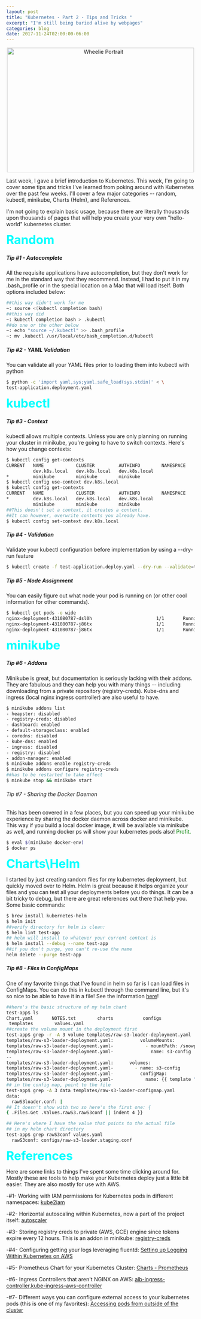 ```yaml
---
layout: post
title: "Kubernetes - Part 2 - Tips and Tricks "
excerpt: "I'm still being buried alive by webpages"
categories: blog
date: 2017-11-24T02:00:00-06:00
---
```


<center>
<a data-flickr-embed="true"  href="https://www.flickr.com/photos/zachd1_618/14339201176/in/photolist-nR79Wu-5ytW11-7fATyR-7fEMHh-92xZLG-8Pojj4-7fENfG-GboRz-7fEKM7-5ytVGU-5ytNQs-5ytTjS-7fENbC-5ytLDL-anb1R8-5ytYsW-r5k9qp-5ypAbV-pKsW87-4Y248s-7fARDx-33bUb5-5ytQkq-qNtFic-5jHBoS-oDtuLk-G8f56p-tLwgdv-5WxZim-5UXTEf-dYoG8k-b4UQgB-R4nWWq-pvXaxU-7AxJVH-76RUue-nBkhtu-4XWNs4-3pcVW-5ytPkL-7chkZE-5ytXzE-5MRjeb-5ynLGt-jqpEnT-7Bn8Bj-5ytRqb-eQVokk-5ytNaE-6iefHx" title="Wheelie Portrait"><img src="https://farm3.staticflickr.com/2911/14339201176_f6332ecaef.jpg" width="500" height="333" alt="Wheelie Portrait"></a><script async src="//embedr.flickr.com/assets/client-code.js" charset="utf-8"></script>
</center>

Last week, I gave a brief introduction to Kubernetes.  This week, I'm going to cover some tips and tricks I've learned from poking around with Kubernetes over the past few weeks.  I'll cover a few major categories -- random, kubectl, minikube, Charts (Helm), and References.

I'm not going to explain basic usage, because there are literally thousands upon thousands of pages that will help you create your very own "hello-world" kubernetes cluster.

<font color="cyan" size="+3"><b>Random</b></font>

##### Tip #1 - Autocomplete
All the requisite applications have autocompletion, but they don't work for me in the standard way that they recommend.  Instead, I had to put it in my .bash_profile or in the special location on a Mac that will load itself.  Both options included below:

```bash
##this way didn't work for me
~: source <(kubectl completion bash)
##this way did
~: kubectl completion bash > .kubectl
##do one or the other below
~: echo "source ~/.kubectl" >> .bash_profile
~: mv .kubectl /usr/local/etc/bash_completion.d/kubectl
```

##### Tip #2 - YAML Validation
You can validate all your YAML files prior to loading them into kubectl with python
```bash
$ python -c 'import yaml,sys;yaml.safe_load(sys.stdin)' < \
test-application.deployment.yaml
```

<font color="cyan" size="+3"><b>kubectl</b></font>

##### Tip #3 - Context
kubectl allows multiple contexts.  Unless you are only planning on running your cluster in minikube, you're going to have to switch contexts.  Here's how you change contexts:
```bash
$ kubectl config get-contexts
CURRENT   NAME            CLUSTER         AUTHINFO        NAMESPACE
          dev.k8s.local   dev.k8s.local   dev.k8s.local
*         minikube        minikube        minikube
$ kubectl config use-context dev.k8s.local
$ kubectl config get-contexts
CURRENT   NAME            CLUSTER         AUTHINFO        NAMESPACE
*         dev.k8s.local   dev.k8s.local   dev.k8s.local
          minikube        minikube        minikube
##This doesn't set a context, it creates a context.  
##It can however, overwrite contexts you already have.  
$ kubectl config set-context dev.k8s.local
```

##### Tip #4 - Validation
Validate your kubectl configuration before implementation by using a --dry-run feature
```bash
$ kubectl create -f test-application.deploy.yaml --dry-run --validate=true
```

##### Tip #5 - Node Assignment
You can easily figure out what node your pod is running on (or other cool information for other commands).
```bash
$ kubectl get pods -o wide
nginx-deployment-431080787-dsl0h                        1/1       Running   0          21d       100.109.0.6     ip-10-10-0-209.ec2.internal
nginx-deployment-431080787-j86tx                        1/1       Running   0          20d       100.109.0.10    ip-10-10-0-209.ec2.internal
nginx-deployment-431080787-j86tx                        1/1       Running   0          20d       100.109.0.10    ip-10-10-0-14.ec2.internal
```

<font color="cyan" size="+3"><b>minikube</b></font>

##### Tip #6 - Addons
Minikube is great, but documentation is seriously lacking with their addons.  They are fabulous and they can help you with many things -- including downloading from a private repository (registry-creds).  Kube-dns and ingress (local nginx ingress controller) are also useful to have.
```bash
$ minikube addons list
- heapster: disabled
- registry-creds: disabled
- dashboard: enabled
- default-storageclass: enabled
- coredns: disabled
- kube-dns: enabled
- ingress: disabled
- registry: disabled
- addon-manager: enabled
$ minikube addons enable registry-creds
$ minikube addons configure registry-creds
##has to be restarted to take effect
$ minkube stop && minikube start 
```

###### Tip #7 - Sharing the Docker Daemon
This has been covered in a few places, but you can speed up your minikube experience by sharing the docker daemon across docker and minikube.  This way if you build a local docker image, it will be available via minikube as well, and running docker ps will show your kubernetes pods also!  <font color="green">Profit.</font>
```bash
$ eval $(minikube docker-env)
$ docker ps
```

<font color="cyan" size="+3"><b>Charts\Helm</b></font>

I started by just creating random files for my kubernetes deployment, but quickly moved over to Helm.  Helm is great because it helps organize your files and you can test all your deployments before you do things.  It can be a bit tricky to debug, but there are great references out there that help you.  Some basic commands:
```bash
$ brew install kubernetes-helm
$ helm init
##verify directory for helm is clean:
$ helm lint test-app
## helm will install to whatever your current context is
$ helm install --debug --name test-app
##if you don't purge, you can't re-use the name
helm delete --purge test-app
```

##### Tip #8 - Files in ConfigMaps
One of my favorite things that I've found in helm so far is I can load files in ConfigMaps.  You can do this in kubectl through the command line, but it's so nice to be able to have it in a file!  See the information <a href="https://github.com/kubernetes/helm/blob/master/docs/chart_template_guide/accessing_files.md">here</a>!

```bash
##here's the basic structure of my helm chart
test-app$ ls
Chart.yaml       NOTES.txt        charts           configs
 templates        values.yaml
##create the volume mount in the deployment first
test-app$ grep -r -A 3 volume templates/raw-s3-loader-deployment.yaml
templates/raw-s3-loader-deployment.yaml:          volumeMounts:
templates/raw-s3-loader-deployment.yaml-            - mountPath: /snowplow/config
templates/raw-s3-loader-deployment.yaml-              name: s3-config
--
templates/raw-s3-loader-deployment.yaml:      volumes:
templates/raw-s3-loader-deployment.yaml-        - name: s3-config
templates/raw-s3-loader-deployment.yaml-          configMap:
templates/raw-s3-loader-deployment.yaml-            name: {{ template "snowplow.rawS3.fullname" . }}
## in the config map, point to the file
test-app$ grep -A 3 data templates/raw-s3-loader-configmap.yaml
data:
  rawS3loader.conf: |
## It doesn't show with two so here's the first one: {
{ .Files.Get .Values.rawS3.rawS3conf || indent 4 }}

## Here's where I have the value that points to the actual file
## in my helm chart directory
test-app$ grep rawS3conf values.yaml
  rawS3conf: configs/raw-s3-loader.staging.conf
```

<font color="cyan" size="+3"><b>References</b></font>

Here are some links to things I've spent some time clicking around for.  Mostly these are tools to help make your Kubernetes deploy just a little bit easier.  They are also mostly for use with AWS.

-#1-  Working with IAM permissions for Kubernetes pods in different namespaces: <a href="https://github.com/jtblin/kube2iam">kube2iam</a>

-#2-  Horizontal autoscaling within Kubernetes, now a part of the project itself: <a href="https://github.com/kubernetes/autoscaler">autoscaler</a>

-#3-  Storing registry creds to private (AWS, GCE) engine since tokens expire every 12 hours.  This is an addon in minikube: <a href="https://github.com/upmc-enterprises/registry-creds">registry-creds</a>

-#4-  Configuring getting your logs leveraging fluentd: <a href="https://blog.codersociety.com/setting-up-logging-within-kubernetes-on-aws-9840c72208c7">Setting up Logging Within Kubernetes on AWS</a>

-#5-  Prometheus Chart for your Kubernetes Cluster: <a href="https://github.com/kubernetes/charts/tree/master/stable/prometheus">Charts - Prometheus</a>

-#6-  Ingress Controllers that aren't NGINX on AWS: <a href="https://github.com/coreos/alb-ingress-controller">alb-ingress-controller</a>,<a href="https://github.com/zalando-incubator/kube-ingress-aws-controller">kube-ingress-aws-controller</a>

-#7-  Different ways you can configure external access to your kubernetes pods (this is one of my favorites): <a href="http://alesnosek.com/blog/2017/02/14/accessing-kubernetes-pods-from-outside-of-the-cluster/">Accessing pods from outside of the cluster</a>